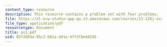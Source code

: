 ```yaml
---
content_type: resource
description: This resource contains a problem set with four problems.
file: https://ol-ocw-studio-app-qa.s3.amazonaws.com/courses/11-126j-economics-of-education-spring-2007/85f2603a95c2b81add1e4ff3f8e48245_ps1.pdf
file_type: application/pdf
resourcetype: Document
title: ps1.pdf
uid: 85f2603a-95c2-b81a-dd1e-4ff3f8e48245
---
```

